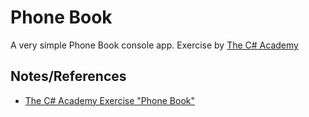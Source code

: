 # Phone Book
A very simple Phone Book console app. Exercise by [The C# Academy](https://www.thecsharpacademy.com)

## Notes/References
* [The C# Academy Exercise "Phone Book"](https://thecsharpacademy.com/project/16)



